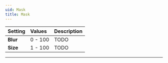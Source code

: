 ```yaml
---
uid: Mask
title: Mask
---
```



| Setting       | Values      | Description                                               |
| :------------ | :---------- | :-------------------------------------------------------- |
| **Blur**      | 0 - 100     | TODO                                                     |
| **Size**      | 1 - 100     | TODO                                                     |





***

<!--examples-->